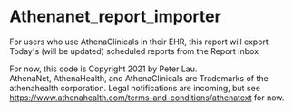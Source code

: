 # Athenanet_report_importer
For users who use AthenaClinicals in their EHR, this report will export Today's (will be updated) scheduled reports from the Report Inbox

For now, this code is Copyright 2021 by Peter Lau.  
AthenaNet, AthenaHealth, and AthenaClinicals are Trademarks of the athenahealth corporation.  Legal notifications are incoming, but see https://www.athenahealth.com/terms-and-conditions/athenatext for now.
